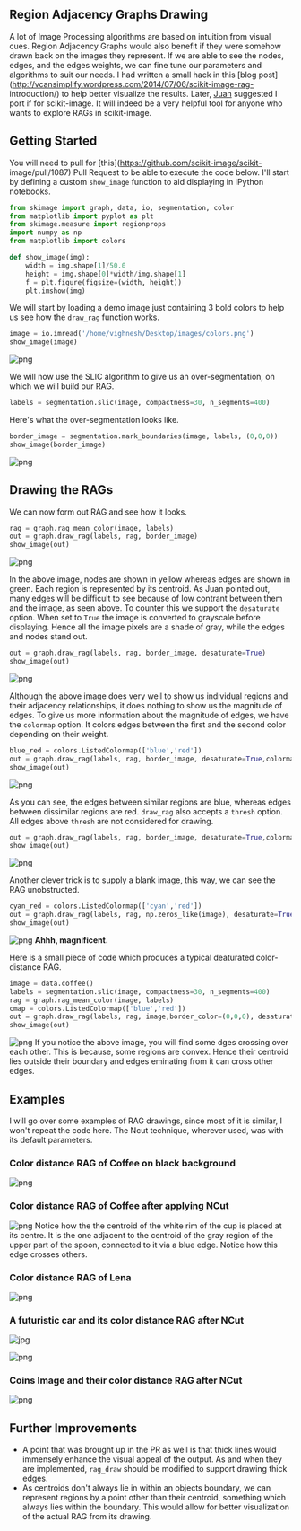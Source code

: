 
Region Adjacency Graphs Drawing
-------------------------------

A lot of Image Processing algorithms are based on intuition from visual cues.
Region Adjacency Graphs would also benefit if they were somehow drawn back on
the images they represent. If we are able to see the nodes, edges, and the edges
weights, we can fine tune our parameters and algorithms to suit our needs. I had
written a small hack in this [blog
post](http://vcansimplify.wordpress.com/2014/07/06/scikit-image-rag-
introduction/) to help better visualize the results. Later,
[Juan](http://www.janelia.org/people/juan-nunez-iglesias) suggested I port if
for scikit-image. It will indeed be a very helpful tool for anyone who wants to
explore RAGs in scikit-image.

## Getting Started

You will need to pull for [this](https://github.com/scikit-image/scikit-
image/pull/1087) Pull Request to be able to execute the code below. I'll start
by defining a custom `show_image` function to aid displaying in IPython
notebooks.


```python
from skimage import graph, data, io, segmentation, color
from matplotlib import pyplot as plt
from skimage.measure import regionprops
import numpy as np
from matplotlib import colors

def show_image(img):
    width = img.shape[1]/50.0
    height = img.shape[0]*width/img.shape[1]
    f = plt.figure(figsize=(width, height))
    plt.imshow(img)
```

We will start by loading a demo image just containing 3 bold colors to help us
see how the `draw_rag` function works.

```python
image = io.imread('/home/vighnesh/Desktop/images/colors.png')
show_image(image)
```

![png](rag_draw_files/rag_draw_3_0.png)


We will now use the SLIC algorithm to give us an over-segmentation, on which we
will build our RAG.

```python
labels = segmentation.slic(image, compactness=30, n_segments=400)
```
Here's what the over-segmentation looks like.

```python
border_image = segmentation.mark_boundaries(image, labels, (0,0,0))
show_image(border_image)
```

![png](rag_draw_files/rag_draw_7_0.png)

## Drawing the RAGs
We can now form out RAG and see how it looks.

```python
rag = graph.rag_mean_color(image, labels)
out = graph.draw_rag(labels, rag, border_image)
show_image(out)
```

![png](rag_draw_files/rag_draw_9_1.png)


In the above image, nodes are shown in yellow whereas edges are shown in green.
Each region is represented by its centroid. As Juan pointed out, many edges will be 
difficult to see because of low contrant between them and the image, as seen above. To
counter this we support the `desaturate` option. When set to `True` the image is 
converted to grayscale before displaying. Hence all the image pixels are a shade of gray,
while the edges and nodes stand out.

```python
out = graph.draw_rag(labels, rag, border_image, desaturate=True)
show_image(out)
```

![png](rag_draw_files/rag_draw_11_0.png)


Although the above image does very well to show us individual regions and their
adjacency relationships, it does nothing to show us the magnitude of edges. To
give us more information about the magnitude of edges, we have the `colormap`
option. It colors edges between the first and the second color depending on
their weight.

```python
blue_red = colors.ListedColormap(['blue','red'])
out = graph.draw_rag(labels, rag, border_image, desaturate=True,colormap=blue_red)
show_image(out)
```

![png](rag_draw_files/rag_draw_13_0.png)


As you can see, the edges between similar regions are blue, whereas edges
between dissimilar regions are red. `draw_rag` also accepts a `thresh` option.
All edges above `thresh` are not considered for drawing.


```python
out = graph.draw_rag(labels, rag, border_image, desaturate=True,colormap=blue_red, thresh=10)
show_image(out)
```

![png](rag_draw_files/rag_draw_15_0.png)


Another clever trick is to supply a blank image, this way, we can see the RAG
unobstructed.

```python
cyan_red = colors.ListedColormap(['cyan','red'])
out = graph.draw_rag(labels, rag, np.zeros_like(image), desaturate=True,colormap=cyan_red)
show_image(out)
````

![png](rag_draw_files/rag_draw_17_0.png)
**Ahhh, magnificent.** 

Here is a small piece of code which produces a typical deaturated color-distance RAG.

```python
image = data.coffee()
labels = segmentation.slic(image, compactness=30, n_segments=400)
rag = graph.rag_mean_color(image, labels)
cmap = colors.ListedColormap(['blue','red'])
out = graph.draw_rag(labels, rag, image,border_color=(0,0,0), desaturate=True,colormap=cmap)
show_image(out)
```

![png](rag_draw_files/coffee_extra.png)
If you notice the above image, you will find some dges crossing over each other. This is because, some regions are convex. Hence their centroid lies outside their boundary and edges eminating from it can cross other edges.


## Examples
I will go over some examples of RAG drawings, since most of it is similar, I won't repeat the 
code here. The Ncut technique, wherever used, was with its default parameters.

### Color distance RAG of Coffee on black background
![png](rag_draw_files/cup1.png)

### Color distance RAG of Coffee after applying NCut
![png](rag_draw_files/cup2.png)
Notice how the the centroid of the white rim of the cup is placed at its centre. It is the one adjacent to the centroid of the gray region of the upper part of the spoon, connected to it via a blue edge. Notice how this edge crosses others.

### Color distance RAG of Lena
![png](rag_draw_files/lena.png)

### A futuristic car and its color distance RAG after NCut
![jpg](rag_draw_files/car.jpg)


![png](rag_draw_files/car.png)

### Coins Image and their color distance RAG after NCut
![png](rag_draw_files/coins.png)


## Further Improvements
 - A point that was brought up in the PR as well is that thick lines would immensely enhance the visual
appeal of the output. As and when they are implemented, `rag_draw` should be modified to support drawing
thick edges.
 - As centroids don't always lie in within an objects boundary, we can represent regions by a point other than their centroid, something which always lies within the boundary. This would allow for better visualization of the actual RAG from its drawing. 
